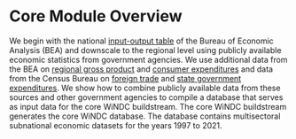 # Core Module Overview


We begin with the national [input-output table](https://www.bea.gov/industry/io_annual.htm) of the Bureau of Economic Analysis (BEA) and downscale to the regional level using publicly available economic statistics from government agencies. We use additional data from the BEA on [regional gross product](https://www.bea.gov/newsreleases/regional/gdp_state/qgsp_newsrelease.htm) and [consumer expenditures](https://www.bea.gov/newsreleases/regional/pce/pce_newsrelease.htm) and data from the Census Bureau on [foreign trade](https://usatrade.census.gov/) and [state government expenditures](https://www.census.gov/programs-surveys/state/data/tables.All.html). We show how to combine publicly available data from these sources and other government agencies to compile a database that serves as input data for the core WiNDC buildstream. The core WiNDC buildstream generates the core WiNDC database. The database contains multisectoral subnational economic datasets for the years 1997 to 2021.

